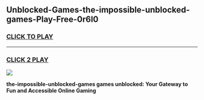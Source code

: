 
## Unblocked-Games-the-impossible-unblocked-games-Play-Free-0r6l0
<h3>
<a href="https://premium76.site?title=the-impossible-unblocked-games&ref=09A">CLICK TO PLAY</a></h3>
<hr>

<h3>
<a href="https://premium76.site?title=the-impossible-unblocked-games&ref=09A">CLICK 2 PLAY</a>
  
</h3>

<a href="https://premium76.site?title=the-impossible-unblocked-games&ref=09A"><img src="https://clearcache.store/games.png"></a>


**the-impossible-unblocked-games games unblocked: Your Gateway to Fun and Accessible Online Gaming**
